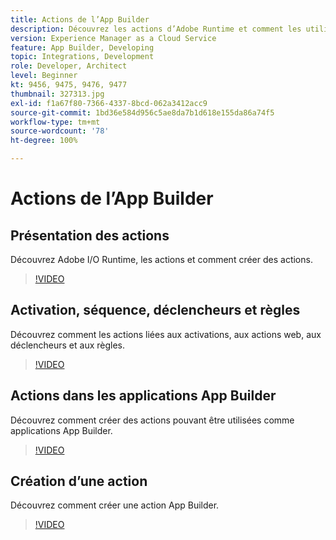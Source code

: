 ```yaml
---
title: Actions de l’App Builder
description: Découvrez les actions d’Adobe Runtime et comment les utiliser dans les applications App Builder.
version: Experience Manager as a Cloud Service
feature: App Builder, Developing
topic: Integrations, Development
role: Developer, Architect
level: Beginner
kt: 9456, 9475, 9476, 9477
thumbnail: 327313.jpg
exl-id: f1a67f80-7366-4337-8bcd-062a3412acc9
source-git-commit: 1bd36e584d956c5ae8da7b1d618e155da86a74f5
workflow-type: tm+mt
source-wordcount: '78'
ht-degree: 100%

---
```


# Actions de l’App Builder

## Présentation des actions

Découvrez Adobe I/O Runtime, les actions et comment créer des actions.

>[!VIDEO](https://video.tv.adobe.com/v/339192/?quality=12&learn=on)

## Activation, séquence, déclencheurs et règles

Découvrez comment les actions liées aux activations, aux actions web, aux déclencheurs et aux règles.

>[!VIDEO](https://video.tv.adobe.com/v/339193/?quality=12&learn=on)

## Actions dans les applications App Builder

Découvrez comment créer des actions pouvant être utilisées comme applications App Builder.

>[!VIDEO](https://video.tv.adobe.com/v/339194/?quality=12&learn=on)

## Création d’une action

Découvrez comment créer une action App Builder.

>[!VIDEO](https://video.tv.adobe.com/v/339195/?quality=12&learn=on)
